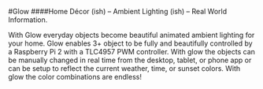 #Glow
####Home Décor (ish) – Ambient Lighting (ish) – Real World Information.

With Glow everyday objects become beautiful animated ambient lighting for your home. Glow enables 3+ object to be fully and beautifully controlled by a Raspberry Pi 2 with a TLC4957 PWM controller. With glow the objects can be manually changed in real time from the desktop, tablet, or phone app or can be setup to reflect the current weather, time, or sunset colors. With glow the color combinations are endless!

